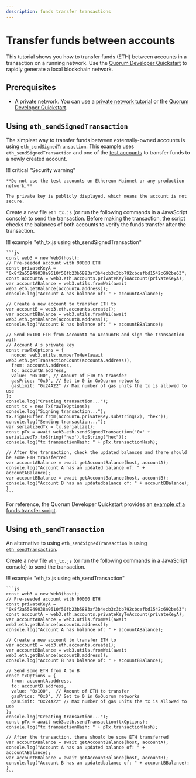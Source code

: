 ```yaml
---
description: funds transfer transactions
---
```


# Transfer funds between accounts

This tutorial shows you how to transfer funds (ETH) between accounts in a transaction on a running network.
Use the [Quorum Developer Quickstart](../quorum-dev-quickstart/getting-started.md) to rapidly generate a local blockchain network.

## Prerequisites

* A private network.
  You can use a [private network tutorial](../private-network/create-ibft-network.md) or the
  [Quorum Developer Quickstart](../quorum-dev-quickstart/getting-started.md).

## Using `eth_sendSignedTransaction`

The simplest way to transfer funds between externally-owned accounts is using
[`eth_sendSignedTransaction`](https://web3js.readthedocs.io/en/v1.2.11/web3-eth.html#sendsignedtransaction).
This example uses `eth_sendSignedTransaction` and one of the [test accounts](../../reference/accounts-for-testing.md)
to transfer funds to a newly created account.

!!! critical "Security warning"

    **Do not use the test accounts on Ethereum Mainnet or any production network.**

    The private key is publicly displayed, which means the account is not secure.

Create a new file `eth_tx.js` (or run the following commands in a JavaScript console) to send the transaction.
Before making the transaction, the script checks the balances of both accounts to verify the funds transfer after the transaction.

!!! example "eth_tx.js using eth_sendSignedTransaction"

    ```js
    const web3 = new Web3(host);
    // Pre-seeded account with 90000 ETH
    const privateKeyA = "0x8f2a55949038a9610f50fb23b5883af3b4ecb3c3bb792cbcefbd1542c692be63";
    const accountA = web3.eth.accounts.privateKeyToAccount(privateKeyA);
    var accountABalance = web3.utils.fromWei(await web3.eth.getBalance(accountA.address));
    console.log("Account A has balance of: " + accountABalance);

    // Create a new account to transfer ETH to
    var accountB = web3.eth.accounts.create();
    var accountBBalance = web3.utils.fromWei(await web3.eth.getBalance(accountB.address));
    console.log("Account B has balance of: " + accountBBalance);

    // Send 0x100 ETH from AccountA to AccountB and sign the transaction with
    // Account A's private key
    const rawTxOptions = {
      nonce: web3.utils.numberToHex(await web3.eth.getTransactionCount(accountA.address)),
      from: accountA.address,
      to: accountB.address,
      value: "0x100", // Amount of ETH to transfer
      gasPrice: "0x0", // Set to 0 in GoQuorum networks
      gasLimit: "0x24A22" // Max number of gas units the tx is allowed to use
    };
    console.log("Creating transaction...");
    const tx = new Tx(rawTxOptions);
    console.log("Signing transaction...");
    tx.sign(Buffer.from(accountA.privateKey.substring(2), "hex"));
    console.log("Sending transaction...");
    var serializedTx = tx.serialize();
    const pTx = await web3.eth.sendSignedTransaction('0x' + serializedTx.toString('hex').toString("hex"));
    console.log("tx transactionHash: " + pTx.transactionHash);

    // After the transaction, check the updated balances and there should be some ETH transferred
    var accountABalance = await getAccountBalance(host, accountA);
    console.log("Account A has an updated balance of: " + accountABalance);
    var accountBBalance = await getAccountBalance(host, accountB);
    console.log("Account B has an updatedbalance of: " + accountBBalance);
    }
    ```

For reference, the Quorum Developer Quickstart provides an [example of a funds transfer script](https://github.com/ConsenSys/quorum-dev-quickstart/blob/master/files/goquorum/smart_contracts/scripts/eth_tx.js).

## Using `eth_sendTransaction`

An alternative to using `eth_sendSignedTransaction` is using
[`eth_sendTransaction`](https://web3js.readthedocs.io/en/v1.2.11/web3-eth.html#sendtransaction).

Create a new file `eth_tx.js` (or run the following commands in a JavaScript console) to send the transaction.

!!! example "eth_tx.js using eth_sendTransaction"

    ```js
    const web3 = new Web3(host);
    // Pre-seeded account with 90000 ETH
    const privateKeyA = "0x8f2a55949038a9610f50fb23b5883af3b4ecb3c3bb792cbcefbd1542c692be63";
    const accountA = web3.eth.accounts.privateKeyToAccount(privateKeyA);
    var accountABalance = web3.utils.fromWei(await web3.eth.getBalance(accountA.address));
    console.log("Account A has balance of: " + accountABalance);

    // Create a new account to transfer ETH to
    var accountB = web3.eth.accounts.create();
    var accountBBalance = web3.utils.fromWei(await web3.eth.getBalance(accountB.address));
    console.log("Account B has balance of: " + accountBBalance);

    // Send some ETH from A to B
    const txOptions = {
      from: accountA.address,
      to: accountB.address,
      value: "0x100",  // Amount of ETH to transfer
      gasPrice: "0x0", // Set to 0 in GoQuorum networks
      gasLimit: "0x24A22" // Max number of gas units the tx is allowed to use
    };
    console.log("Creating transaction...");
    const pTx = await web3.eth.sendTransaction(txOptions);
    console.log("tx transactionHash: " + pTx.transactionHash);

    // After the transaction, there should be some ETH transferred
    var accountABalance = await getAccountBalance(host, accountA);
    console.log("Account A has an updated balance of: " + accountABalance);
    var accountBBalance = await getAccountBalance(host, accountB);
    console.log("Account B has an updatedbalance of: " + accountBBalance);
    }
    ```
